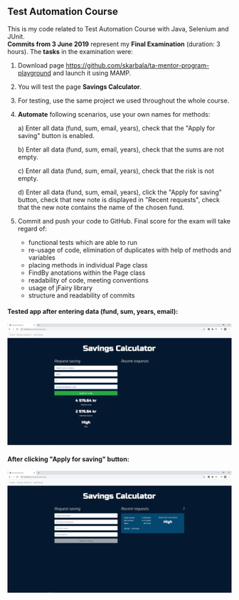 ## Test Automation Course

This is my code related to Test Automation Course with Java, Selenium and JUnit.  
**Commits from 3 June 2019** represent my **Final Examination** (duration: 3 hours). The **tasks** in the examination were:  

1. Download page <https://github.com/skarbala/ta-mentor-program-playground> and launch it using MAMP.
2. You will test the page **Savings Calculator**.
3. For testing, use the same project we used throughout the whole course.
4. **Automate** following scenarios, use your own names for methods:

     a) Enter all data (fund, sum, email, years), check that the "Apply for saving" button is enabled.
     
     b) Enter all data (fund, sum, email, years), check that the sums are not empty.
     
     c) Enter all data (fund, sum, email, years), check that the risk is not empty.
     
     d) Enter all data (fund, sum, email, years), click the "Apply for saving" button, check that new note is displayed in "Recent    requests", check that the new note contains the name of the chosen fund.
     
5. Commit and push your code to GitHub. Final score for the exam will take regard of: 
     - functional tests which are able to run  
     - re-usage of code, elimination of duplicates with help of methods and variables
     - placing methods in individual Page class
     - FindBy anotations within the Page class
     - readability of code, meeting conventions
     - usage of jFairy library
     - structure and readability of commits
     
#### Tested app after entering data (fund, sum, years, email):  

<img src="images/Savings-1.PNG" width="700">  

#### After clicking "Apply for saving" button:  

<img src="images/Savings-2.PNG" width="700">
